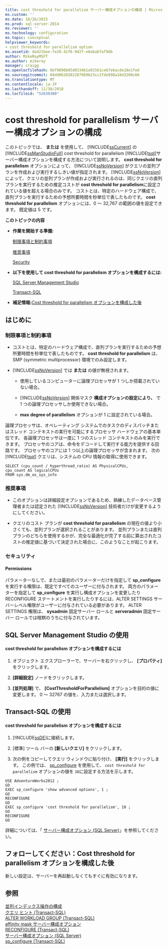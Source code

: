 ```yaml
---
title: cost threshold for parallelism サーバー構成オプションの構成 | Microsoft Docs
ms.custom: ''
ms.date: 10/26/2015
ms.prod: sql-server-2014
ms.reviewer: ''
ms.technology: configuration
ms.topic: conceptual
helpviewer_keywords:
- cost threshold for parallelism option
ms.assetid: dad21bee-fe28-41f6-9d2f-e6ababfaf9db
author: MikeRayMSFT
ms.author: mikeray
manager: craigg
ms.openlocfilehash: 6bf9890b05d0334b1a91561ce67e6acde18e1fe6
ms.sourcegitcommit: 04dd0620202287869b23cc2fde998a18d3200c66
ms.translationtype: MT
ms.contentlocale: ja-JP
ms.lasthandoff: 11/30/2018
ms.locfileid: "52639380"
---
```

# <a name="configure-the-cost-threshold-for-parallelism-server-configuration-option"></a>cost threshold for parallelism サーバー構成オプションの構成
  このトピックでは、 **または** を使用して、 [!INCLUDE[ssCurrent](../../includes/sscurrent-md.md)] の [!INCLUDE[ssManStudioFull](../../includes/ssmanstudiofull-md.md)] cost threshold for parallelism [!INCLUDE[tsql](../../includes/tsql-md.md)]サーバー構成オプションを構成する方法について説明します。 **cost threshold for parallelism** オプションによって、 [!INCLUDE[ssNoVersion](../../includes/ssnoversion-md.md)] がクエリの並列プランを作成および実行するしきい値が指定されます。 [!INCLUDE[ssNoVersion](../../includes/ssnoversion-md.md)] によって、クエリの並列プランが作成および実行されるのは、同じクエリの直列プランを実行するための推定コストが **cost threshold for parallelism**に設定されている値を超える場合のみです。 コストとは、特定のハードウェア構成で、直列プランを実行するための予想所要時間を秒単位で表したものです。 **cost threshold for parallelism** オプションには、0 ～ 32,767 の範囲の値を設定できます。 既定値は 5 です。  
  
 **このトピックの内容**  
  
-   **作業を開始する準備:**  
  
     [制限事項と制約事項](#Restrictions)  
  
     [推奨事項](#Recommendations)  
  
     [Security](#Security)  
  
-   **以下を使用して cost threshold for parallelism オプションを構成するには:**  
  
     [SQL Server Management Studio](#SSMSProcedure)  
  
     [Transact-SQL](#TsqlProcedure)  
  
-   **補足情報:**[Cost threshold for parallelism オプションを構成した後](#FollowUp)  
  
##  <a name="BeforeYouBegin"></a> はじめに  
  
###  <a name="Restrictions"></a> 制限事項と制約事項  
  
-   コストとは、特定のハードウェア構成で、直列プランを実行するための予想所要時間を秒単位で表したものです。 **cost threshold for parallelism** は、SMP (symmetric multiprocessor) 環境でのみ設定します。  
  
-   [!INCLUDE[ssNoVersion](../../includes/ssnoversion-md.md)] では **または** の値が無視されます。  
  
    -   使用しているコンピューターに論理プロセッサが 1 つしか搭載されていない場合。  
  
    -   [!INCLUDE[ssNoVersion](../../includes/ssnoversion-md.md)] 関係マスク **構成オプションの設定により、** で 1 つの論理プロセッサしか使用できない場合。  
  
    -   **max degree of parallelism** オプションが 1 に設定されている場合。  
  
 論理プロセッサは、オペレーティング システムでのタスクのディスパッチまたはスレッド コンテキストの実行を可能にするプロセッサ ハードウェアの基本単位です。 各論理プロセッサは一度に 1 つのスレッド コンテキストのみを実行できます。 プロセッサのコアは、命令をデコードして実行する能力を提供する回路です。 プロセッサのコアには 1 つ以上の論理プロセッサが含まれます。 次の [!INCLUDE[tsql](../../includes/tsql-md.md)] クエリは、システムの CPU 情報の取得に使用できます。  
  
```  
SELECT (cpu_count / hyperthread_ratio) AS PhysicalCPUs,   
cpu_count AS logicalCPUs   
FROM sys.dm_os_sys_info  
```  
  
###  <a name="Recommendations"></a> 推奨事項  
  
-   このオプションは詳細設定オプションであるため、熟練したデータベース管理者または認定された [!INCLUDE[ssNoVersion](../../includes/ssnoversion-md.md)] 技術者だけが変更するようにしてください。  
  
-   クエリのコスト プランが **cost threshold for parallelism** の現在の値より小さくても、並列プランが選択されることがあります。 並列プランまたは直列プランのどちらを使用するかが、完全な最適化が完了する前に算出されたコストの推定値に基づいて決定された場合に、このようなことが起こります。  
  
###  <a name="Security"></a> セキュリティ  
  
####  <a name="Permissions"></a> Permissions  
 パラメーターなしで、または最初のパラメーターだけを指定して **sp_configure** を実行する権限は、既定ですべてのユーザーに付与されます。 両方のパラメーターを指定して **sp_configure** を実行し構成オプションを変更したり RECONFIGURE ステートメントを実行したりするには、ALTER SETTINGS サーバーレベル権限がユーザーに付与されている必要があります。 ALTER SETTINGS 権限は、 **sysadmin** 固定サーバー ロールと **serveradmin** 固定サーバー ロールでは暗黙のうちに付与されています。  
  
##  <a name="SSMSProcedure"></a> SQL Server Management Studio の使用  
  
#### <a name="to-configure-the-cost-threshold-for-parallelism-option"></a>cost threshold for parallelism オプションを構成するには  
  
1.  オブジェクト エクスプローラーで、サーバーを右クリックし、 **[プロパティ]** をクリックします。  
  
2.  **[詳細設定]** ノードをクリックします。  
  
3.  **[並列処理]** で、 **[CostThresholdForParallelism]** オプションを目的の値に変更します。 0 ～ 32767 の値を、入力または選択します。  
  
##  <a name="TsqlProcedure"></a> Transact-SQL の使用  
  
#### <a name="to-configure-the-cost-threshold-for-parallelism-option"></a>cost threshold for parallelism オプションを構成するには  
  
1.  [!INCLUDE[ssDE](../../includes/ssde-md.md)]に接続します。  
  
2.  [標準] ツール バーの **[新しいクエリ]** をクリックします。  
  
3.  次の例をコピーしてクエリ ウィンドウに貼り付け、 **[実行]** をクリックします。 この例では、 [sp_configure](/sql/relational-databases/system-stored-procedures/sp-configure-transact-sql) を使用して、 `cost threshold for parallelism` オプションの値を `10`に設定する方法を示します。  
  
```tsql  
USE AdventureWorks2012 ;  
GO  
EXEC sp_configure 'show advanced options', 1 ;  
GO  
RECONFIGURE  
GO  
EXEC sp_configure 'cost threshold for parallelism', 10 ;  
GO  
RECONFIGURE  
GO  
```  
  
 詳細については、「 [サーバー構成オプション &#40;SQL Server&#41;](server-configuration-options-sql-server.md)」を参照してください。  
  
##  <a name="FollowUp"></a> フォローしてください：Cost threshold for parallelism オプションを構成した後  
 新しい設定は、サーバーを再起動しなくてもすぐに有効になります。  
  
## <a name="see-also"></a>参照  
 [並列インデックス操作の構成](../../relational-databases/indexes/configure-parallel-index-operations.md)   
 [クエリ ヒント &#40;Transact-SQL&#41;](/sql/t-sql/queries/hints-transact-sql-query)   
 [ALTER WORKLOAD GROUP &#40;Transact-SQL&#41;](/sql/t-sql/statements/alter-workload-group-transact-sql)   
 [affinity mask サーバー構成オプション](affinity-mask-server-configuration-option.md)   
 [RECONFIGURE &#40;Transact-SQL&#41;](/sql/t-sql/language-elements/reconfigure-transact-sql)   
 [サーバー構成オプション &#40;SQL Server&#41;](server-configuration-options-sql-server.md)   
 [sp_configure &#40;Transact-SQL&#41;](/sql/relational-databases/system-stored-procedures/sp-configure-transact-sql)  
  
  
